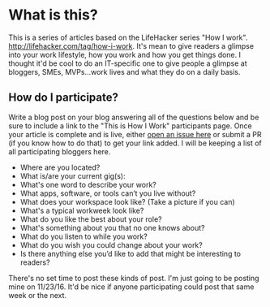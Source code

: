 # What is this?

This is a series of articles based on the LifeHacker series "How I work". http://lifehacker.com/tag/how-i-work. It's mean to give readers a glimpse into your work lifestyle, how you work and how you get things done. I thought it'd be cool to do an IT-specific one to give people a glimpse at bloggers, SMEs, MVPs...work lives and what they do on a daily basis.

## How do I participate?

Write a blog post on your blog answering all of the questions below and be sure to include a link to the "This is How I Work" participants page. Once your article is complete and is live, either [open an issue here](https://github.com/adbertram/HowIWorkIT/issues/new) or submit a PR (if you know how to do that) to get your link added. I will be keeping a list of all participating bloggers here.

- Where are you located?
- What is/are your current gig(s):
- What's one word to describe your work?
- What apps, software, or tools can’t you live without?
- What does your workspace look like? (Take a picture if you can)
- What's a typical workweek look like? 
- What do you like the best about your role?
- What's something about you that no one knows about?
- What do you listen to while you work?
- What do you wish you could change about your work?
- Is there anything else you’d like to add that might be interesting to readers?

There's no set time to post these kinds of post. I'm just going to be posting mine on 11/23/16. It'd be nice if anyone participating could post that same week or the next.
